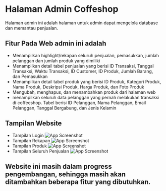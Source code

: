 # Halaman Admin Coffeshop

Halaman admin ini adalah halaman untuk admin dapat mengelola database dan memantau penjualan.

## Fitur Pada Web admin ini adalah
- Menampilkan highlight/rekapan seluruh penjualan, pemasukkan, jumlah pelanggan dan jumlah produk yang dimiliki
- Menampilkan detail tabel penjualan yang berisi ID Transaksi,	Tanggal Transaksi,	Waktu Transaksi,	ID Customer,	ID Produk,	Jumlah Barang, dan	Pemasukkan
- Menampilkan detail tabel produk yang berisi ID Produk,	Kategori Produk,	Nama Produk,	Deskripsi Produk,	Harga Produk, dan	Foto Produk
- Mengubah,  menghapus, dan menambahkan produk dari halaman web
- menampilkan seluruh data pelanggan yang pernah melakukan transaksi di coffeeshop. Tabel berisi ID Pelanggan,	Nama Pelanggan,	Email Pelanggan,	Tanggal Bergabung, dan	Jenis Kelamin

## Tampilan Website
- Tampilan Login
![App Screenshot](https://imgtr.ee/images/2023/06/23/dMHMU.jpg)
- Tampilan Rekapan
![App Screenshot](https://imgtr.ee/images/2023/06/23/dMjU0.jpg)
- Tampilan Produk
![App Screenshot](https://imgtr.ee/images/2023/06/23/dMX1B.jpg)
- Tampilan Seluruh Penjualan
![App Screenshot](https://imgtr.ee/images/2023/06/23/dMgWQ.jpg)



## Website ini masih dalam progress pengembangan, sehingga masih akan ditambahkan beberapa fitur yang dibutuhkan.
